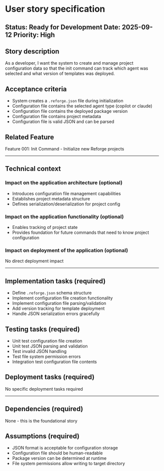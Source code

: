 # User story specification

Status: Ready for Development
Date: 2025-09-12
Priority: High
---

## Story description

As a developer, I want the system to create and manage project configuration data so that the init command can track which agent was selected and what version of templates was deployed.

## Acceptance criteria

- System creates a `.reforge.json` file during initialization
- Configuration file contains the selected agent type (copilot or claude)
- Configuration file contains the deployed package version
- Configuration file contains project metadata
- Configuration file is valid JSON and can be parsed

## Related Feature

Feature 001: Init Command - Initialize new Reforge projects

---

## Technical context

### Impact on the application architecture (optional)

- Introduces configuration file management capabilities
- Establishes project metadata structure
- Defines serialization/deserialization for project config

### Impact on the application functionality (optional)

- Enables tracking of project state
- Provides foundation for future commands that need to know project configuration

### Impact on deployment of the application (optional)

No direct deployment impact

--- 

## Implementation tasks (required)

- Define `.reforge.json` schema structure
- Implement configuration file creation functionality
- Implement configuration file parsing/validation
- Add version tracking for template deployment
- Handle JSON serialization errors gracefully

## Testing tasks (required)

- Unit test configuration file creation
- Unit test JSON parsing and validation
- Test invalid JSON handling
- Test file system permission errors
- Integration test configuration file contents

## Deployment tasks (required)

No specific deployment tasks required

---

## Dependencies (required)

None - this is the foundational story

## Assumptions (required)

- JSON format is acceptable for configuration storage
- Configuration file should be human-readable
- Package version can be determined at runtime
- File system permissions allow writing to target directory